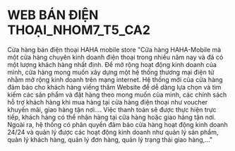 # WEB BÁN ĐIỆN THOẠI_NHOM7_T5_CA2
Cửa hàng bán điện thoại HAHA mobile store
"Cửa hàng HAHA-Mobile mà một cửa hàng chuyên kinh doanh điện thoại trong nhiều năm nay và đã có một lượng khách hàng nhất định. 
Để mở rộng hoạt động kinh doanh của mình, cửa hàng mong muốn xây dựng một hệ thống thương mại điện tử nhằm mở rộng kinh doanh trên mạng internet. 
Hệ thống mới của cửa hàng đảm bảo cho khách hàng viếng thăm Website để dễ dàng lựa chọn và tìm kiếm các sản phẩm và đặt hàng theo mong muốn của mình, các chính sách hỗ trợ khách hàng khi mua hàng tại cửa hàng điện thoại như voucher khuyến mãi, giao hàng tận nơi.... 
Việc thanh toán sẽ được thực hiện trực tiếp, khách hàng có thể nhận hàng tại cửa hàng hoặc giao hàng tận nơi. 
Ngoài ra, hệ thống có phân quyền đảm bảo cửa hàng hoạt động kinh doanh 24/24 và quản lý được các hoạt động kinh doanh như quản lý sản phẩm, quản lý khách hàng, quản lý đơn hàng, quản lý trạng thái giao hàng,..."						
